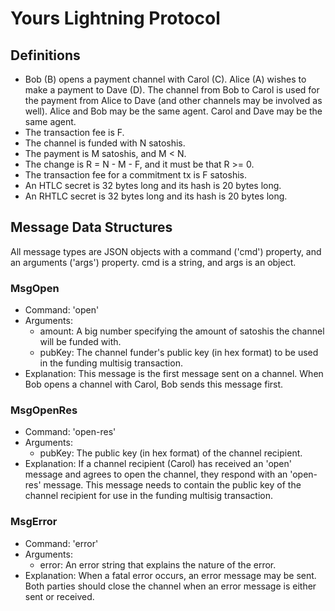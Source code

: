 Yours Lightning Protocol
========================

Definitions
-----------
- Bob (B) opens a payment channel with Carol (C). Alice (A) wishes to make a
  payment to Dave (D). The channel from Bob to Carol is used for the payment
  from Alice to Dave (and other channels may be involved as well). Alice and
  Bob may be the same agent. Carol and Dave may be the same agent.
- The transaction fee is F.
- The channel is funded with N satoshis.
- The payment is M satoshis, and M < N.
- The change is R = N - M - F, and it must be that R >= 0.
- The transaction fee for a commitment tx is F satoshis.
- An HTLC secret is 32 bytes long and its hash is 20 bytes long.
- An RHTLC secret is 32 bytes long and its hash is 20 bytes long.

Message Data Structures
-----------------------
All message types are JSON objects with a command ('cmd') property, and an
arguments ('args') property. cmd is a string, and args is an object.

### MsgOpen
- Command: 'open'
- Arguments:
  - amount: A big number specifying the amount of satoshis the channel will be
    funded with.
  - pubKey: The channel funder's public key (in hex format) to be used in the
    funding multisig transaction.
- Explanation: This message is the first message sent on a channel. When Bob
  opens a channel with Carol, Bob sends this message first.

### MsgOpenRes
- Command: 'open-res'
- Arguments:
  - pubKey: The public key (in hex format) of the channel recipient.
- Explanation: If a channel recipient (Carol) has received an 'open' message
  and agrees to open the channel, they respond with an 'open-res' message. This
  message needs to contain the public key of the channel recipient for use in
  the funding multisig transaction.

### MsgError
- Command: 'error'
- Arguments:
  - error: An error string that explains the nature of the error.
- Explanation: When a fatal error occurs, an error message may be sent. Both
  parties should close the channel when an error message is either sent or
  received.
